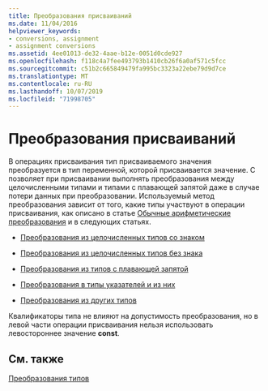 ```yaml
---
title: Преобразования присваиваний
ms.date: 11/04/2016
helpviewer_keywords:
- conversions, assignment
- assignment conversions
ms.assetid: 4ee01013-de32-4aae-b12e-0051d0cde927
ms.openlocfilehash: f118c4a7fee493793b1410cb26f6a0af571c5fcc
ms.sourcegitcommit: c51b2c665849479fa995bc3323a22ebe79d9d7ce
ms.translationtype: MT
ms.contentlocale: ru-RU
ms.lasthandoff: 10/07/2019
ms.locfileid: "71998705"
---
```

# <a name="assignment-conversions"></a>Преобразования присваиваний

В операциях присваивания тип присваиваемого значения преобразуется в тип переменной, которой присваивается значение. C позволяет при присваивании выполнять преобразования между целочисленными типами и типами с плавающей запятой даже в случае потери данных при преобразовании. Используемый метод преобразования зависит от того, какие типы участвуют в операции присваивания, как описано в статье [Обычные арифметические преобразования](../c-language/usual-arithmetic-conversions.md) и в следующих статьях.

- [Преобразования из целочисленных типов со знаком](../c-language/conversions-from-signed-integral-types.md)

- [Преобразования из целочисленных типов без знака](../c-language/conversions-from-unsigned-integral-types.md)

- [Преобразования из типов с плавающей запятой](../c-language/conversions-from-floating-point-types.md)

- [Преобразования в типы указателей и из них](../c-language/conversions-to-and-from-pointer-types.md)

- [Преобразования из других типов](../c-language/conversions-from-other-types.md)

Квалификаторы типа не влияют на допустимость преобразования, но в левой части операции присваивания нельзя использовать левостороннее значение **const**.

## <a name="see-also"></a>См. также

[Преобразования типов](../c-language/type-conversions-c.md)
